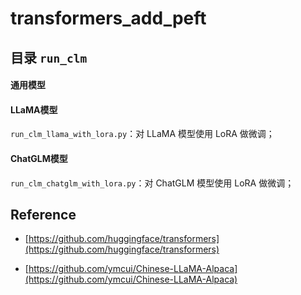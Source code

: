 # transformers_add_peft

## 目录 `run_clm`

#### 通用模型

#### LLaMA模型

`run_clm_llama_with_lora.py`：对 LLaMA 模型使用 LoRA 做微调；

#### ChatGLM模型

`run_clm_chatglm_with_lora.py`：对 ChatGLM 模型使用 LoRA 做微调；

## Reference

* [https://github.com/huggingface/transformers](https://github.com/huggingface/transformers)

* [https://github.com/ymcui/Chinese-LLaMA-Alpaca](https://github.com/ymcui/Chinese-LLaMA-Alpaca)
